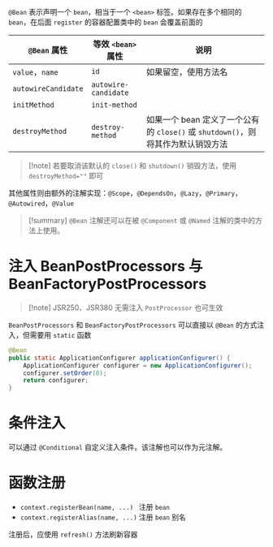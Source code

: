`@Bean` 表示声明一个 `bean`，相当于一个 `<bean>` 标签。如果存在多个相同的 `bean`，在后面 `register` 的容器配置类中的 `bean` 会覆盖前面的

|`@Bean` 属性|等效 `<bean>` 属性|说明|
| -----------| --------------| -----------------------------------------------------------------|
|`value`，`name`|`id`|如果留空，使用方法名|
|`autowireCandidate`|`autowire-candidate`|<br />|
|`initMethod`|`init-method`|<br />|
|`destroyMethod`|`destroy-method`|如果一个 bean 定义了一个公有的 `close()` 或 `shutdown()`，则将其作为默认销毁方法|

> [!note] 若要取消该默认的 `close()` 和 `shutdown()` 销毁方法，使用 `destroyMethod=""` 即可

其他属性则由额外的注解实现：`@Scope`，`@DependsOn`，`@Lazy`，`@Primary`，`@Autowired`，`@Value`

> [!summary] `@Bean` 注解还可以在被 `@Component` 或 `@Named` 注解的类中的方法上使用。

# 注入 BeanPostProcessors 与 BeanFactoryPostProcessors

> [!note] JSR250、JSR380 无需注入 `PostProcessor` 也可生效

`BeanPostProcessors` 和 `BeanFactoryPostProcessors` 可以直接以 `@Bean` 的方式注入，但需要用 `static` 函数

```java
@Bean
public static ApplicationConfigurer applicationConfigurer() {
    ApplicationConfigurer configurer = new ApplicationConfigurer();
    configurer.setOrder(0);
    return configurer;
}
```

# 条件注入

可以通过 `@Conditional` 自定义注入条件。该注解也可以作为元注解。

# 函数注册

- `context.registerBean(name, ...) ` 注册 ` bean `
- `context.registerAlias(name, ...)` 注册 `bean` 别名

注册后，应使用 `refresh()` 方法刷新容器
